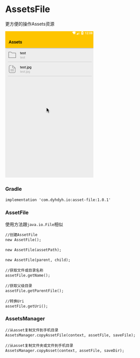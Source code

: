 # AssetsFile
更方便的操作Assets资源

![](screenshots.gif)

### Gradle
```
implementation 'com.dyhdyh.io:asset-file:1.0.1'
```

### AssetFile
使用方法跟`java.io.File`相似  

```
//创建AssetFile
new AssetFile();

new AssetFile(assetPath);

new AssetFile(parent, child);

//获取文件或目录名称
assetFile.getName();

//获取父级目录
assetFile.getParentFile();

//转换Uri
assetFile.getUri();
```


### AssetsManager
```
//从asset复制文件到手机目录
AssetsManager.copyAssetFile(context, assetFile, saveFile);

//从asset复制文件夹或文件到手机目录
AssetsManager.copyAsset(context, assetFile, saveDir);
```
